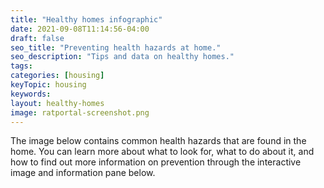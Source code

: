 ```yaml
---
title: "Healthy homes infographic"
date: 2021-09-08T11:14:56-04:00
draft: false
seo_title: "Preventing health hazards at home."
seo_description: "Tips and data on healthy homes."
tags:
categories: [housing]
keyTopic: housing
keywords:
layout: healthy-homes
image: ratportal-screenshot.png
---
```


The image below contains common health hazards that are found in the home. You can learn more about what to look for, what to do about it, and how to find out more information on prevention through the interactive image and information pane below.
